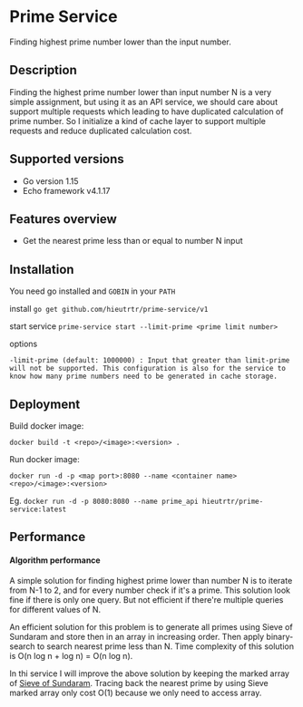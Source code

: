 # Prime Service
Finding highest prime number lower than the input number.

## Description
Finding the highest prime number lower than input number N is a very simple assignment, but using it as an API service, 
we should care about support multiple requests which leading to have duplicated calculation of prime number.
So I initialize a kind of cache layer to support multiple requests and reduce duplicated calculation cost.

## Supported versions

* Go version 1.15
* Echo framework v4.1.17

## Features overview
* Get the nearest prime less than or equal to number N input

## Installation
You need go installed and `GOBIN` in your `PATH`

install `go get github.com/hieutrtr/prime-service/v1`

start service `prime-service start --limit-prime <prime limit number>`

options
```
-limit-prime (default: 1000000) : Input that greater than limit-prime will not be supported. This configuration is also for the service to know how many prime numbers need to be generated in cache storage.
```

## Deployment
Build docker image:

`docker build -t <repo>/<image>:<version> .`

Run docker image:

`docker run -d -p <map port>:8080 --name <container name> <repo>/<image>:<version>`

Eg. `docker run -d -p 8080:8080 --name prime_api hieutrtr/prime-service:latest`

## Performance
#### Algorithm performance

A simple solution for finding highest prime lower than number N is to iterate from N-1 to 2, 
and for every number check if it's a prime. 
This solution look fine if there is only one query.
But not efficient if there're multiple queries for different values of N.

An efficient solution for this problem is to generate all primes using Sieve of Sundaram and store then in an array in increasing order. 
Then apply binary-search to search nearest prime less than N. Time complexity of this solution is O(n log n + log n) = O(n log n).

In thi service I will improve the above solution by keeping the marked array of [Sieve of Sundaram](https://www.geeksforgeeks.org/sieve-sundaram-print-primes-smaller-n/).
Tracing back the nearest prime by using Sieve marked array only cost O(1) because we only need to access array.
